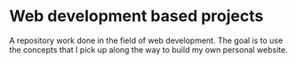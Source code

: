 # Web development based projects

A repository work done in the field of web development.
The goal is to use the concepts that I pick up along the way to build my own personal website.
